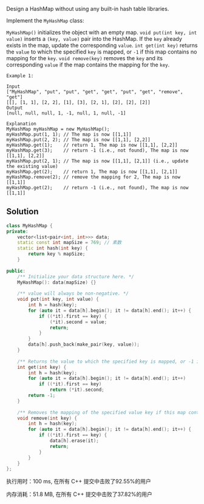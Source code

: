  
Design a HashMap without using any built-in hash table libraries.

Implement the `MyHashMap` class:

`MyHashMap()` initializes the object with an empty map.
`void put(int key, int value)` inserts a `(key, value)` pair into the HashMap. If the `key` already exists in the map, update the corresponding `value`.
`int get(int key)` returns the `value` to which the specified `key` is mapped, or `-1` if this map contains no mapping for the `key`.
`void remove(key)` removes the `key` and its corresponding `value` if the map contains the mapping for the `key`.
 
```
Example 1:

Input
["MyHashMap", "put", "put", "get", "get", "put", "get", "remove", "get"]
[[], [1, 1], [2, 2], [1], [3], [2, 1], [2], [2], [2]]
Output
[null, null, null, 1, -1, null, 1, null, -1]

Explanation
MyHashMap myHashMap = new MyHashMap();
myHashMap.put(1, 1); // The map is now [[1,1]]
myHashMap.put(2, 2); // The map is now [[1,1], [2,2]]
myHashMap.get(1);    // return 1, The map is now [[1,1], [2,2]]
myHashMap.get(3);    // return -1 (i.e., not found), The map is now [[1,1], [2,2]]
myHashMap.put(2, 1); // The map is now [[1,1], [2,1]] (i.e., update the existing value)
myHashMap.get(2);    // return 1, The map is now [[1,1], [2,1]]
myHashMap.remove(2); // remove the mapping for 2, The map is now [[1,1]]
myHashMap.get(2);    // return -1 (i.e., not found), The map is now [[1,1]]
```

## Solution

```c++
class MyHashMap {
private:
    vector<list<pair<int, int>>> data;
    static const int mapSize = 769; // 素数
    static int hash(int key) {
        return key % mapSize;
    }
    
public:
    /** Initialize your data structure here. */
    MyHashMap(): data(mapSize) {}
    
    /** value will always be non-negative. */
    void put(int key, int value) {
        int h = hash(key);
        for (auto it = data[h].begin(); it != data[h].end(); it++) {
            if ((*it).first == key) {
                (*it).second = value;
                return;
            }
        }
        data[h].push_back(make_pair(key, value));
    }
    
    /** Returns the value to which the specified key is mapped, or -1 if this map contains no mapping for the key */
    int get(int key) {
        int h = hash(key);
        for (auto it = data[h].begin(); it != data[h].end(); it++) 
            if ((*it).first == key) 
                return (*it).second;
        return -1;
    }
    
    /** Removes the mapping of the specified value key if this map contains a mapping for the key */
    void remove(int key) {
        int h = hash(key);
        for (auto it = data[h].begin(); it != data[h].end(); it++) {
            if ((*it).first == key) {
                data[h].erase(it);
                return;
            }
        }
    }
};
```

执行用时：100 ms, 在所有 C++ 提交中击败了92.55%的用户

内存消耗：51.8 MB, 在所有 C++ 提交中击败了37.82%的用户

